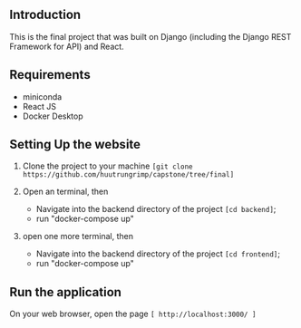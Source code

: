 ## Introduction

This is the final project that was built on Django (including the Django REST Framework for API) and React.

## Requirements
* miniconda
* React JS
* Docker Desktop

## Setting Up the website

1. Clone the project to your machine ```[git clone https://github.com/huutrungrimp/capstone/tree/final]```
2. Open an terminal, then
      - Navigate into the backend directory of the project ```[cd backend]```;
      - run "docker-compose up"

3. open one more terminal, then
      - Navigate into the backend directory of the project ```[cd frontend]```;
      - run "docker-compose up"


## Run the application
On your web browser, open the page ```[ http://localhost:3000/ ] ```

